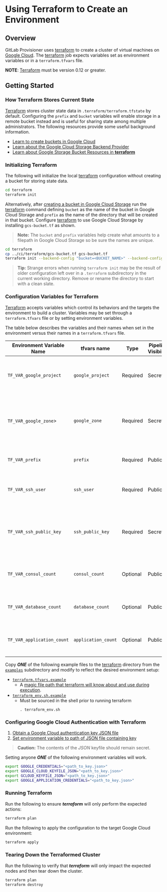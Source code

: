 # Using Terraform to Create an Environment

## Overview

GitLab Provisioner uses [terraform][tfhome] to create a cluster of virtual
machines on [Google Cloud][tfgoogle]. The [terraform][tfhome] job expects
variables set as environment variables or in a `terraform.tfvars` file.

**NOTE**: [Terraform][tfhome] must be version 0.12 or greater.

## Getting Started

### How Terraform Stores Current State

[Terraform][tfhome] stores cluster state data in
`.terraform/terraform.tfstate` by default. Configuring the `prefix` and
`bucket` variables will enable storage in a remote bucket instead and is
useful for sharing state among multiple administrators. The following
resources provide some useful background information.

- [Learn to create buckets in Google Cloud](https://cloud.google.com/storage/docs/creating-buckets)
- [Learn about the Google Cloud Storage Backend Provider](https://www.terraform.io/docs/backends/types/gcs.html)
- [Learn about Google Storage Bucket Resources in **terraform**](https://www.terraform.io/docs/providers/google/r/storage_bucket.html)


### Initializing Terraform

The following will initialize the local [terraform][tfhome] configuration without
creating a bucket for storing state data.

```sh
cd terraform
terraform init
```

Alternatively, after [creating a bucket in Google Cloud Storage](https://cloud.google.com/storage/docs/creating-buckets)
run the [terraform][tfhome] command defining `bucket` as the name of the bucket in Google Cloud Storage
and `prefix` as the name of the directory that will be created in that bucket. Configure [terraform][tfhome] to use
Google Cloud Storage by installing `gcs-bucket.tf` as shown.

> **Note:**
> The `bucket` and `prefix` variables help create what amounts to a filepath in Google Cloud Storage
> so be sure the names are unique.

```sh
cd terraform
cp ../ci/terraform/gcs-bucket.tf gcs-bucket.tf
terraform init --backend-config "bucket=<BUCKET_NAME>" --backend-config "prefix=<DIRECTORY_TO_CREATE_IN_BUCKET>"
```

> **Tip:**
> Strange errors when running `terraform init` may be the result of older
> configuration left over in a `.terraform` subdirectory in the current working
> directory. Remove or rename the directory to start with a clean slate.

### Configuration Variables for Terraform

[Terraform][tfhome] accepts variables which control its behaviors and the targets the
environment to build a cluster. Variables may be set through a
`terraform.tfvars` file or by setting environment variables.

The table below describes the variables and their names when set in the
environment versus their names in a `terraform.tfvars` file.

|Environment Variable Name|tfvars name|Type|Pipeline Visibility|Description|
|-|-|-|-|-|
|`TF_VAR_google_project`|`google_project`|Required|Secret|Google Project ID in GCP where resources will be provisioned.|
|`TF_VAR_google_zone`>|`google_zone`|Required|Secret|Regional zone where resources will be provisioned. [Default: us-central1-b]|
|`TF_VAR_prefix`|`prefix`|Required|Public|String prepended to resource names.|
|`TF_VAR_ssh_user`|`ssh_user`|Required|Public|User account allowed SSH access to resource.|
|`TF_VAR_ssh_public_key`|`ssh_public_key`|Required|Secret|Public ssh key associated with the user account defined in ssh_user.|
|`TF_VAR_consul_count`|`consul_count`|Optional|Public|Number of consul nodes to create. [Default: 3]|
|`TF_VAR_database_count`|`database_count`|Optional|Public|Number of database nodes to create. [Default: 3]|
|`TF_VAR_application_count`|`application_count`|Optional|Public|Number of application nodes to create. [Default: 1]|

Copy ***ONE*** of the following example files to the [terraform][tfhome] directory from
the [`examples`](examples/) subdirectory and modify to reflect the desired
environment setup:

- [`terraform.tfvars.example`](examples/terraform.tfvars.example)
    - A [magic file path that terraform will know about and use during execution](https://learn.hashicorp.com/terraform/getting-started/variables.html#from-a-file).
- [`terraform_env.sh.example`](examples/terraform_env.sh.example)
    - Must be sourced in the shell prior to running terraform
      ```
      . terraform_env.sh
      ```

### Configuring Google Cloud Authentication with Terraform

1. [Obtain a Google Cloud authentication key JSON file](https://www.terraform.io/docs/providers/google/getting_started.html#adding-credentials)
1. [Set environment variable to path of JSON file containing key](https://www.terraform.io/docs/providers/google/provider_reference.html#full-reference)

> **Caution:**
> The contents of the *JSON* keyfile should remain secret.

Setting anyone ***ONE*** of the following environment variables will work.

```sh
export GOOGLE_CREDENTIALS="<path_to_key.json>"
export GOOGLE_CLOUD_KEYFILE_JSON="<path_to_key.json>"
export GCLOUD_KEYFILE_JSON="<path_to_key.json>"
export GOOGLE_APPLICATION_CREDENTIALS="<path_to_key.json>"
```

### Running Terraform

Run the following to ensure ***terraform*** will only perform the expected
actions:

```sh
terraform plan
```

Run the following to apply the configuration to the target Google Cloud
environment:

```sh
terraform apply
```

### Tearing Down the Terraformed Cluster

Run the following to verify that ***terraform*** will only impact the expected
nodes and then tear down the cluster.

```sh
terraform plan
terraform destroy
```

[tfhome]: https://www.terraform.io
[tfgoogle]: https://www.terraform.io/docs/providers/google/index.html
